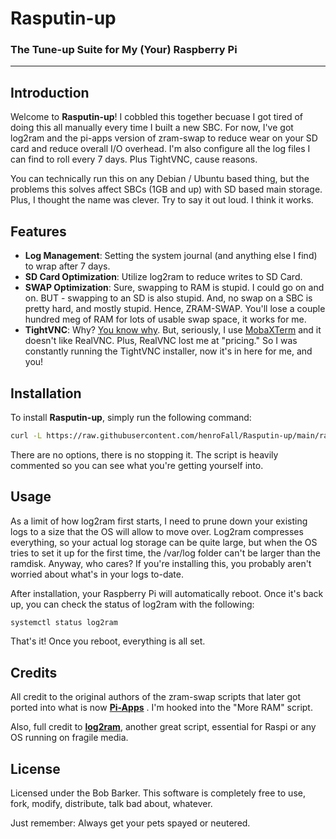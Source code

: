 # Rasputin-up
### The Tune-up Suite for My (Your) Raspberry Pi

---

## Introduction

Welcome to **Rasputin-up**! I cobbled this together becuase I got tired of doing this all manually every time I built a new SBC. For now, I've got log2ram and the pi-apps version of zram-swap to reduce wear on your SD card and reduce overall I/O overhead. I'm also configure all the log files I can find to roll every 7 days. Plus TightVNC, cause reasons.

You can technically run this on any Debian / Ubuntu based thing, but the problems this solves affect SBCs (1GB and up) with SD based main storage. Plus, I thought the name was clever. Try to say it out loud. I think it works. 

## Features

  - **Log Management**: Setting the system journal (and anything else I find) to wrap after 7 days.
  - **SD Card Optimization**: Utilize log2ram to reduce writes to SD Card.
  - **SWAP Optimization**: Sure, swapping to RAM is stupid. I could go on and on. BUT - swapping to an SD is also stupid. And, no swap on a SBC is pretty hard, and mostly stupid. Hence, ZRAM-SWAP. You'll lose a couple hundred meg of RAM for lots of usable swap space, it works for me.
  - **TightVNC**: Why? [You know why](https://youtu.be/qraa_1EX9GY?si=78f3KR4CXlxlk74m). But, seriously, I use [MobaXTerm](https://mobaxterm.mobatek.net/demo.html) and it doesn't like RealVNC. Plus, RealVNC lost me at "pricing." So I was constantly running the TightVNC installer, now it's in here for me, and you!

## Installation

To install **Rasputin-up**, simply run the following command:

```bash
curl -L https://raw.githubusercontent.com/henroFall/Rasputin-up/main/rasputinupsetup.sh -o /tmp/rasputinupsetup.sh && sudo bash /tmp/rasputinupsetup.sh
```
There are no options, there is no stopping it. The script is heavily commented so you can see what you're getting yourself into.

## Usage

As a limit of how log2ram first starts, I need to prune down your existing logs to a size that the OS will allow to move over. Log2ram compresses everything, so your actual log storage can be quite large, but when the OS tries to set it up for the first time, the /var/log folder can't be larger than the ramdisk. Anyway, who cares? If you're installing this, you probably aren't worried about what's in your logs to-date.

After installation, your Raspberry Pi will automatically reboot. Once it's back up, you can check the status of log2ram with the following:

```bash
systemctl status log2ram
```

That's it! Once you reboot, everything is all set.

## Credits

All credit to the original authors of the zram-swap scripts that later got ported into what is now **[Pi-Apps](https://github.com/Botspot/pi-apps)** . I'm hooked into the "More RAM" script. 

Also, full credit to **[log2ram](https://github.com/azlux/log2ram)**, another great script, essential for Raspi or any OS running on fragile media. 

## License

Licensed under the Bob Barker. This software is completely free to use, fork, modify, distribute, talk bad about, whatever. 

Just remember: Always get your pets spayed or neutered. 

